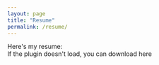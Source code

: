 ```yaml
---
layout: page
title: "Resume"
permalink: /resume/
---
```


Here's my resume:<br>
If the plugin doesn't load, you can download <a data="/assets/resume.pdf" download="Theodore Strich Resume">here</a>


<object data="/assets/resume.pdf" width="100%" height="600"></object>
